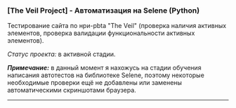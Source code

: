 ### [The Veil Project] - Автоматизация на Selene (Python)
Тестирование сайта по нри-pbta "The Veil" (проверка наличия активных элементов, проверка валидации функциональности активных элементов).

*Статус проекта:* в активной стадии.

***Примечание:*** в данный момент я нахожусь на стадии обучения написания автотестов на библиотеке Selene, поэтому некоторые необходимые проверки ещё не добавлены или заменены автоматическими скриншотами браузера.

---
